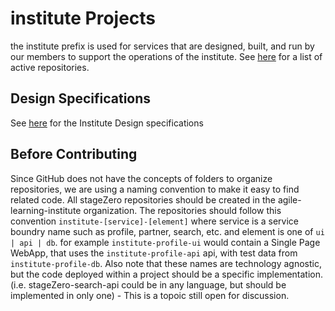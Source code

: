 # institute Projects

the institute prefix is used for services that are designed, built, and run by our members to support the operations of the institute. See [here](https://github.com/orgs/agile-learning-institute/repositories?q=institute&type=all) for a list of active repositories.

## Design Specifications

See [here](./specifications/README.md) for the Institute Design specifications

## Before Contributing

Since GitHub does not have the concepts of folders to organize repositories, we are using a naming convention to make it easy to find related code. All stageZero repositories should be created in the agile-learning-institute organization. The repositories should follow this convention ```institute-[service]-[element]``` where service is a service boundry name such as profile, partner, search, etc. and element is one of ```ui | api | db```. for example ```institute-profile-ui``` would contain a Single Page WebApp, that uses the ```institute-profile-api``` api, with test data from ```institute-profile-db```. Also note that these names are technology agnostic, but the code deployed within a project should be a specific implementation. (i.e. stageZero-search-api could be in any language, but should be implemented in only one) - This is a topoic still open for discussion.
